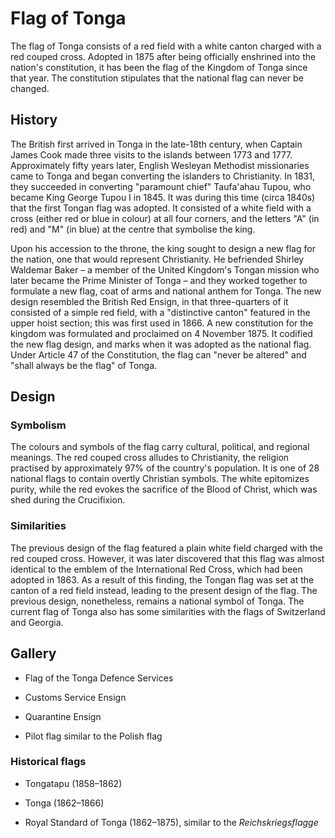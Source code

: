 # Flag of Tonga

The flag of Tonga consists of a red field with a white canton charged with a red couped cross. Adopted in 1875 after being officially enshrined into the nation's constitution, it has been the flag of the Kingdom of Tonga since that year. The constitution stipulates that the national flag can never be changed.

## History

The British first arrived in Tonga in the late-18th century, when Captain James Cook made three visits to the islands between 1773 and 1777. Approximately fifty years later, English Wesleyan Methodist missionaries came to Tonga and began converting the islanders to Christianity. In 1831, they succeeded in converting "paramount chief" Taufa'ahau Tupou, who became King George Tupou I in 1845. It was during this time (circa 1840s) that the first Tongan flag was adopted. It consisted of a white field with a cross (either red or blue in colour) at all four corners, and the letters "A" (in red) and "M" (in blue) at the centre that symbolise the king.

Upon his accession to the throne, the king sought to design a new flag for the nation, one that would represent Christianity. He befriended Shirley Waldemar Baker – a member of the United Kingdom's Tongan mission who later became the Prime Minister of Tonga – and they worked together to formulate a new flag, coat of arms and national anthem for Tonga. The new design resembled the British Red Ensign, in that three-quarters of it consisted of a simple red field, with a "distinctive canton" featured in the upper hoist section; this was first used in 1866. A new constitution for the kingdom was formulated and proclaimed on 4 November 1875. It codified the new flag design, and marks when it was adopted as the national flag. Under Article 47 of the Constitution, the flag can "never be altered" and "shall always be the flag" of Tonga.

## Design

### Symbolism

The colours and symbols of the flag carry cultural, political, and regional meanings. The red couped cross alludes to Christianity, the religion practised by approximately 97% of the country's population. It is one of 28 national flags to contain overtly Christian symbols. The white epitomizes purity, while the red evokes the sacrifice of the Blood of Christ, which was shed during the Crucifixion.

### Similarities

The previous design of the flag featured a plain white field charged with the red couped cross. However, it was later discovered that this flag was almost identical to the emblem of the International Red Cross, which had been adopted in 1863. As a result of this finding, the Tongan flag was set at the canton of a red field instead, leading to the present design of the flag. The previous design, nonetheless, remains a national symbol of Tonga. The current flag of Tonga also has some similarities with the flags of Switzerland and Georgia.

## Gallery

- Flag of the Tonga Defence Services

- Customs Service Ensign

- Quarantine Ensign

- Pilot flag similar to the Polish flag

### Historical flags

-  Tongatapu (1858–1862)

-  Tonga (1862–1866)

-  Royal Standard of Tonga (1862–1875), similar to the *Reichskriegsflagge*
